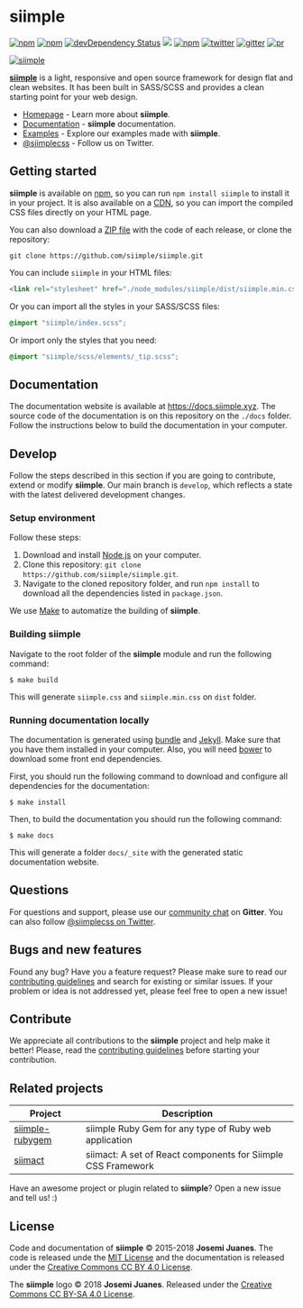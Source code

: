 <!-- 
<div align="center">
  <img height="300px" src="https://rawgit.com/siimple/siimple/develop/media/logo-colored.png" alt="siimple">
  <br>
</div>
-->

# siimple

[![npm](https://img.shields.io/npm/v/siimple.svg?style=flat-square)](https://www.npmjs.com/package/siimple)
[![npm](https://img.shields.io/npm/dt/siimple.svg?style=flat-square)](https://www.npmjs.com/package/siimple)
[![devDependency Status](https://david-dm.org/siimple/siimple/dev-status.svg?style=flat-square)](https://david-dm.org/siimple/siimple#info=devDependencies)
[![](https://data.jsdelivr.com/v1/package/npm/siimple/badge)](https://www.jsdelivr.com/package/npm/siimple)
[![npm](https://img.shields.io/npm/l/siimple.svg?style=flat-square)](https://github.com/siimple/siimple)
[![twitter](https://img.shields.io/badge/Twitter-%40siimplecss-blue.svg?style=flat-square)](https://twitter.com/siimplecss)
[![gitter](https://img.shields.io/gitter/room/siimple/siimple.svg?style=flat-square)](https://gitter.im/siimple/siimple)
[![pr](https://img.shields.io/badge/PRs-welcome-brightgreen.svg?style=flat-square)](https://github.com/siimple/siimple)

[![siimple](https://raw.githubusercontent.com/siimple/siimple/develop/media/splash.jpg)](https://www.siimple.xyz)

[**siimple**](https://www.siimple.xyz) is a light, responsive and open source framework for design flat and clean websites. It has been built in SASS/SCSS and provides a clean starting point for your web design.

- [Homepage](https://www.siimple.xyz) - Learn more about **siimple**.
- [Documentation](https://docs.siimple.xyz) - **siimple** documentation.
- [Examples](https://docs.siimple.xyz/examples.html) - Explore our examples made with **siimple**.
- [@siimplecss](https://twitter.com/siimplecss) - Follow us on Twitter.

## Getting started

**siimple** is available on [npm](https://npmjs.com/package/siimple), so you can run `npm install siimple` to install it in your project. It is also available on a [CDN](https://www.jsdelivr.com/package/npm/siimple), so you can import the compiled CSS files directly on your HTML page.

You can also download a [ZIP file](https://github.com/siimple/siimple/releases) with the code of each release, or clone the repository: 

```
git clone https://github.com/siimple/siimple.git
```

You can include `siimple` in your HTML files: 

```html
<link rel="stylesheet" href="./node_modules/siimple/dist/siimple.min.css">
```

Or you can import all the styles in your SASS/SCSS files: 

```scss
@import "siimple/index.scss";
```

Or import only the styles that you need: 

```scss
@import "siimple/scss/elements/_tip.scss";
```


## Documentation 

The documentation website is available at https://docs.siimple.xyz. The source code of the documentation is on this repository on the `./docs` folder. Follow the instructions below to build the documentation in your computer.

## Develop

Follow the steps described in this section if you are going to contribute, extend or modify **siimple**. Our main branch is `develop`, which reflects a state with the latest delivered development changes.

### Setup environment

Follow these steps:

1. Download and install [Node.js](https://nodejs.org/download/) on your computer.
2. Clone this repository: `git clone https://github.com/siimple/siimple.git`.
3. Navigate to the cloned repository folder, and run `npm install` to download all the dependencies listed in `package.json`.

We use [Make](https://www.tutorialspoint.com/unix_commands/make.htm) to automatize the building of **siimple**. 

### Building siimple

Navigate to the root folder of the **siimple** module and run the following command:

```
$ make build
```

This will generate `siimple.css` and `siimple.min.css` on `dist` folder.

### Running documentation locally

The documentation is generated using [bundle](https://bundler.io/) and [Jekyll](https://jekyllrb.com/docs/installation/). Make sure that you have them installed in your computer. Also, you will need [bower](https://bower.io) to download some front end dependencies. 

First, you should run the following command to download and configure all dependencies for the documentation:

```
$ make install
``` 

Then, to build the documentation you should run the following command:

```
$ make docs
```

This will generate a folder `docs/_site` with the generated static documentation website.
 

## Questions 

For questions and support, please use our [community chat](http://chat.siimple.xyz) on **Gitter**. You can also follow [@siimplecss on Twitter](https://twitter.com/siimplecss).


## Bugs and new features

Found any bug? Have you a feature request? Please make sure to read our [contributing guidelines][CONTRIBUTING] and search for existing or similar issues. If your problem or idea is not addressed yet, please feel free to open a new issue!


## Contribute

We appreciate all contributions to the **siimple** project and help make it better! Please, read the [contributing guidelines][CONTRIBUTING] before starting your contribution.


## Related projects

| Project | Description |
|---------|-------------|
| [siimple-rubygem](https://github.com/BerkhanBerkdemir/siimple-rubygem) | siimple Ruby Gem for any type of Ruby web application |
| [siimact](https://github.com/mirgj/siimact) | siimact: A set of React components for Siimple CSS Framework |

Have an awesome project or plugin related to **siimple**? Open a new issue and tell us! :)


## License

Code and documentation of **siimple** &copy; 2015-2018 **Josemi Juanes**. The code is released unde the [MIT License](LICENSE) and the documentation is released under the [Creative Commons CC BY 4.0 License](https://creativecommons.org/licenses/by/4.0/).

The **siimple** logo &copy; 2018 **Josemi Juanes**. Released under the [Creative Commons CC BY-SA 4.0 License](https://creativecommons.org/licenses/by-sa/4.0/). 

[CONTRIBUTING]: .github/CONTRIBUTING.md


